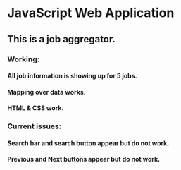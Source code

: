 # JavaScript Web Application

## This is a job aggregator. 

### Working: 

#### All job information is showing up for 5 jobs. 

#### Mapping over data works.

#### HTML & CSS work.

### Current issues: 

#### Search bar and search button appear but do not work. 

#### Previous and Next buttons appear but do not work.
